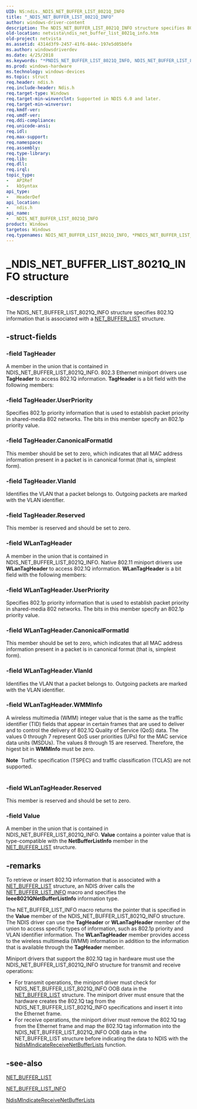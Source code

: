 ```yaml
---
UID: NS:ndis._NDIS_NET_BUFFER_LIST_8021Q_INFO
title: "_NDIS_NET_BUFFER_LIST_8021Q_INFO"
author: windows-driver-content
description: The NDIS_NET_BUFFER_LIST_8021Q_INFO structure specifies 802.1Q information that is associated with a NET_BUFFER_LIST structure.
old-location: netvista\ndis_net_buffer_list_8021q_info.htm
old-project: netvista
ms.assetid: 4314d3f9-2457-41f6-844c-197e5d05b0fe
ms.author: windowsdriverdev
ms.date: 4/25/2018
ms.keywords: "*PNDIS_NET_BUFFER_LIST_8021Q_INFO, NDIS_NET_BUFFER_LIST_8021Q_INFO, NDIS_NET_BUFFER_LIST_8021Q_INFO structure [Network Drivers Starting with Windows Vista], PNDIS_NET_BUFFER_LIST_8021Q_INFO, PNDIS_NET_BUFFER_LIST_8021Q_INFO structure pointer [Network Drivers Starting with Windows Vista], _NDIS_NET_BUFFER_LIST_8021Q_INFO, ndis/NDIS_NET_BUFFER_LIST_8021Q_INFO, ndis/PNDIS_NET_BUFFER_LIST_8021Q_INFO, ndis_netbuf_structures_ref_6581b8a1-543e-46fe-a513-f8b2b6780cdd.xml, netvista.ndis_net_buffer_list_8021q_info"
ms.prod: windows-hardware
ms.technology: windows-devices
ms.topic: struct
req.header: ndis.h
req.include-header: Ndis.h
req.target-type: Windows
req.target-min-winverclnt: Supported in NDIS 6.0 and later.
req.target-min-winversvr: 
req.kmdf-ver: 
req.umdf-ver: 
req.ddi-compliance: 
req.unicode-ansi: 
req.idl: 
req.max-support: 
req.namespace: 
req.assembly: 
req.type-library: 
req.lib: 
req.dll: 
req.irql: 
topic_type:
-	APIRef
-	kbSyntax
api_type:
-	HeaderDef
api_location:
-	ndis.h
api_name:
-	NDIS_NET_BUFFER_LIST_8021Q_INFO
product: Windows
targetos: Windows
req.typenames: NDIS_NET_BUFFER_LIST_8021Q_INFO, *PNDIS_NET_BUFFER_LIST_8021Q_INFO
---
```


# _NDIS_NET_BUFFER_LIST_8021Q_INFO structure


## -description


The NDIS_NET_BUFFER_LIST_8021Q_INFO structure specifies 802.1Q information that is associated with a 
  <a href="https://msdn.microsoft.com/library/windows/hardware/ff568388">NET_BUFFER_LIST</a> structure.


## -struct-fields




### -field TagHeader

A member in the union that is contained in NDIS_NET_BUFFER_LIST_8021Q_INFO. 802.3 Ethernet
      miniport drivers use 
      <b>TagHeader</b> to access 802.1Q information. 
      <b>TagHeader</b> is a bit field with the following members:


### -field TagHeader.UserPriority

Specifies 802.1p priority information that is used to establish packet priority in shared-media
       802 networks. The bits in this member specify an 802.1p priority value.


### -field TagHeader.CanonicalFormatId

This member should be set to zero, which indicates that all MAC address information present in a
       packet is in canonical format (that is, simplest form).


### -field TagHeader.VlanId

Identifies the VLAN that a packet belongs to. Outgoing packets are marked with the VLAN
       identifier.


### -field TagHeader.Reserved

This member is reserved and should be set to zero.


### -field WLanTagHeader

A member in the union that is contained in NDIS_NET_BUFFER_LIST_8021Q_INFO. Native 802.11
      miniport drivers use 
      <b>WLanTagHeader</b> to access 802.1Q information. 
      <b>WLanTagHeader</b> is a bit field with the following members:


### -field WLanTagHeader.UserPriority

Specifies 802.1p priority information that is used to establish packet priority in shared-media
       802 networks. The bits in this member specify an 802.1p priority value.


### -field WLanTagHeader.CanonicalFormatId

This member should be set to zero, which indicates that all MAC address information present in a
       packet is in canonical format (that is, simplest form).


### -field WLanTagHeader.VlanId

Identifies the VLAN that a packet belongs to. Outgoing packets are marked with the VLAN
       identifier.


### -field WLanTagHeader.WMMInfo

A wireless multimedia (WMM) integer value that is the same as the traffic identifier (TID) fields
        that appear in certain frames that are used to deliver and to control the delivery of 802.1Q Quality
        of Service (QoS) data. The values 0 through 7 represent QoS user priorities (UPs) for the MAC service
        data units (MSDUs). The values 8 through 15 are reserved. Therefore, the higest bit in 
        <b>WMMInfo</b> must be zero.

<div class="alert"><b>Note</b>  Traffic specification (TSPEC) and traffic classification (TCLAS) are not
        supported.</div>
<div> </div>

### -field WLanTagHeader.Reserved

This member is reserved and should be set to zero.


### -field Value

A member in the union that is contained in NDIS_NET_BUFFER_LIST_8021Q_INFO. 
      <b>Value</b> contains a pointer value that is type-compatible with the 
      <b>NetBufferListInfo</b> member in the 
      <a href="https://msdn.microsoft.com/library/windows/hardware/ff568388">NET_BUFFER_LIST</a> structure.


## -remarks



To retrieve or insert 802.1Q information that is associated with a 
    <a href="https://msdn.microsoft.com/library/windows/hardware/ff568388">NET_BUFFER_LIST</a> structure, an NDIS driver
    calls the 
    <a href="https://msdn.microsoft.com/library/windows/hardware/ff568401">NET_BUFFER_LIST_INFO</a> macro and specifies
    the 
    <b>Ieee8021QNetBufferListInfo</b> information type.

The NET_BUFFER_LIST_INFO macro returns the pointer that is specified in the 
    <b>Value</b> member of the NDIS_NET_BUFFER_LIST_8021Q_INFO structure. The NDIS driver can use the 
    <b>TagHeader</b> or 
    <b>WLanTagHeader</b> member of the union to access specific types of information, such as 802.1p priority
    and VLAN identifier information. The 
    <b>WLanTagHeader</b> member provides access to the wireless multimedia (WMM) information in addition to
    the information that is available through the 
    <b>TagHeader</b> member.

Miniport drivers that support the 802.1Q tag in hardware must use the NDIS_NET_BUFFER_LIST_8021Q_INFO
    structure for transmit and receive operations:

<ul>
<li>
For transmit operations, the miniport driver must check for NDIS_NET_BUFFER_LIST_8021Q_INFO OOB data
      in the 
      <a href="https://msdn.microsoft.com/library/windows/hardware/ff568388">NET_BUFFER_LIST</a> structure. The miniport
      driver must ensure that the hardware creates the 802.1Q tag from the NDIS_NET_BUFFER_LIST_8021Q_INFO
      specifications and insert it into the Ethernet frame.

</li>
<li>
For receive operations, the miniport driver must remove the 802.1Q tag from the Ethernet frame and
      map the 802.1Q tag information into the NDIS_NET_BUFFER_LIST_8021Q_INFO OOB data in the NET_BUFFER_LIST
      structure before indicating the data to NDIS with the 
      <a href="https://msdn.microsoft.com/b87dba3e-c18f-4ea2-8bd5-ec3cdafc534b">
      NdisMIndicateReceiveNetBufferLists</a> function.

</li>
</ul>



## -see-also




<a href="https://msdn.microsoft.com/library/windows/hardware/ff568388">NET_BUFFER_LIST</a>



<a href="https://msdn.microsoft.com/library/windows/hardware/ff568401">NET_BUFFER_LIST_INFO</a>



<a href="https://msdn.microsoft.com/b87dba3e-c18f-4ea2-8bd5-ec3cdafc534b">
   NdisMIndicateReceiveNetBufferLists</a>
 

 

